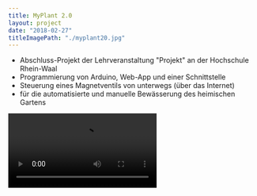 ```yaml
---
title: MyPlant 2.0
layout: project
date: "2018-02-27"
titleImagePath: "./myplant20.jpg"
---
```

* Abschluss-Projekt der Lehrveranstaltung "Projekt" an der Hochschule Rhein-Waal
* Programmierung von Arduino, Web-App und einer Schnittstelle
* Steuerung eines Magnetventils von unterwegs (über das Internet)
* für die automatisierte und manuelle Bewässerung des heimischen Gartens

<video controls>
    <source src="./myPlant_Trailer_kompr.mp4" type="video/mp4">
</video>